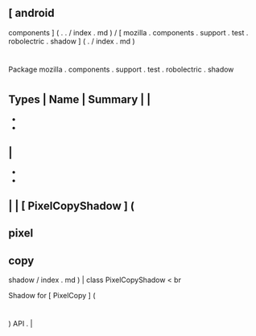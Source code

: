 [
android
-
components
]
(
.
.
/
index
.
md
)
/
[
mozilla
.
components
.
support
.
test
.
robolectric
.
shadow
]
(
.
/
index
.
md
)
#
#
Package
mozilla
.
components
.
support
.
test
.
robolectric
.
shadow
#
#
#
Types
|
Name
|
Summary
|
|
-
-
-
|
-
-
-
|
|
[
PixelCopyShadow
]
(
-
pixel
-
copy
-
shadow
/
index
.
md
)
|
class
PixelCopyShadow
<
br
>
Shadow
for
[
PixelCopy
]
(
#
)
API
.
|
